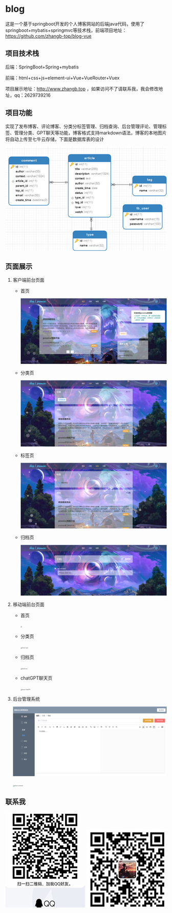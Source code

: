 # blog

这是一个基于springboot开发的个人博客网站的后端java代码，使用了springboot+mybatis+springmvc等技术栈，前端项目地址：https://github.com/zhangb-top/blog-vue



## 项目技术栈

后端：SpringBoot+Spring+mybatis

前端：html+css+js+element-ui+Vue+VueRouter+Vuex

项目展示地址：http://www.zhangb.top ，如果访问不了请联系我，我会修改地址，qq：2629739216

## 项目功能

实现了发布博客、评论博客、分类分标签管理、归档查询、后台管理评论、管理标签、管理分类、GPT聊天等功能，博客格式支持markdown语法，博客的本地图片将自动上传至七牛云存储，下面是数据库表的设计

![database](https://github.com/zhangb-top/blog/blob/main/img/sql.png)

## 页面展示

1. 客户端前台页面

   - 首页

     ![index](https://github.com/zhangb-top/blog/blob/main/img/index.png)

   - 分类页

     ![type](https://github.com/zhangb-top/blog/blob/main/img/type.png)

   - 标签页

     ![tag](https://github.com/zhangb-top/blog/blob/main/img/tag.png)

   - 归档页

     ![archive](https://github.com/zhangb-top/blog/blob/main/img/archive.png)

2. 移动端前台页面

   - 首页

     <img src="D:\java\wke\myblog\img\phone-index.jpg" style="zoom: 25%;" />

   - 分类页

     <img src="D:\java\wke\myblog\img\phone-type.jpg" alt="phone-type" style="zoom:25%;" />

   - 归档页

     <img src="D:\java\wke\myblog\img\phone-my.jpg" alt="phone-my" style="zoom:25%;" />

   - chatGPT聊天页

     <img src="D:\java\wke\myblog\img\phone-ChatGPT.jpg" alt="phone-ChatGPT" style="zoom:25%;" />

3. 后台管理系统

   ![archive](https://github.com/zhangb-top/blog/blob/main/img/add.png)

   <img src="D:\java\wke\myblog\img\phone-comment.jpg" alt="phone-comment" style="zoom:25%;" />

## 联系我

![qq](https://github.com/zhangb-top/blog/blob/main/img/qq.png)      ![weixin](https://github.com/zhangb-top/blog/blob/main/img/weixin.png)
